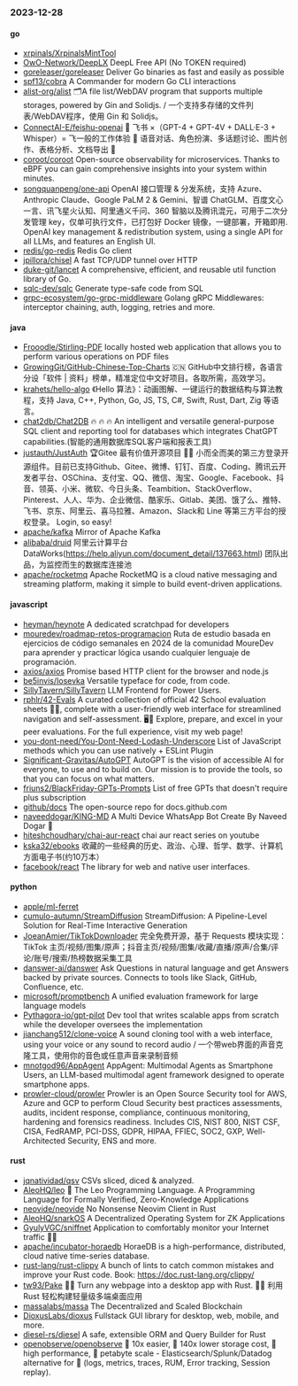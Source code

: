 ### 2023-12-28

#### go
* [xrpinals/XrpinalsMintTool](https://github.com/xrpinals/XrpinalsMintTool)
* [OwO-Network/DeepLX](https://github.com/OwO-Network/DeepLX) DeepL Free API (No TOKEN required)
* [goreleaser/goreleaser](https://github.com/goreleaser/goreleaser) Deliver Go binaries as fast and easily as possible
* [spf13/cobra](https://github.com/spf13/cobra) A Commander for modern Go CLI interactions
* [alist-org/alist](https://github.com/alist-org/alist) 🗂️A file list/WebDAV program that supports multiple storages, powered by Gin and Solidjs. / 一个支持多存储的文件列表/WebDAV程序，使用 Gin 和 Solidjs。
* [ConnectAI-E/feishu-openai](https://github.com/ConnectAI-E/feishu-openai) 🎒 飞书 ×（GPT-4 + GPT-4V + DALL·E-3 + Whisper）= 飞一般的工作体验 🚀 语音对话、角色扮演、多话题讨论、图片创作、表格分析、文档导出 🚀
* [coroot/coroot](https://github.com/coroot/coroot) Open-source observability for microservices. Thanks to eBPF you can gain comprehensive insights into your system within minutes.
* [songquanpeng/one-api](https://github.com/songquanpeng/one-api) OpenAI 接口管理 & 分发系统，支持 Azure、Anthropic Claude、Google PaLM 2 & Gemini、智谱 ChatGLM、百度文心一言、讯飞星火认知、阿里通义千问、360 智脑以及腾讯混元，可用于二次分发管理 key，仅单可执行文件，已打包好 Docker 镜像，一键部署，开箱即用. OpenAI key management & redistribution system, using a single API for all LLMs, and features an English UI.
* [redis/go-redis](https://github.com/redis/go-redis) Redis Go client
* [jpillora/chisel](https://github.com/jpillora/chisel) A fast TCP/UDP tunnel over HTTP
* [duke-git/lancet](https://github.com/duke-git/lancet) A comprehensive, efficient, and reusable util function library of Go.
* [sqlc-dev/sqlc](https://github.com/sqlc-dev/sqlc) Generate type-safe code from SQL
* [grpc-ecosystem/go-grpc-middleware](https://github.com/grpc-ecosystem/go-grpc-middleware) Golang gRPC Middlewares: interceptor chaining, auth, logging, retries and more.

#### java
* [Frooodle/Stirling-PDF](https://github.com/Frooodle/Stirling-PDF) locally hosted web application that allows you to perform various operations on PDF files
* [GrowingGit/GitHub-Chinese-Top-Charts](https://github.com/GrowingGit/GitHub-Chinese-Top-Charts) 🇨🇳 GitHub中文排行榜，各语言分设「软件 | 资料」榜单，精准定位中文好项目。各取所需，高效学习。
* [krahets/hello-algo](https://github.com/krahets/hello-algo) 《Hello 算法》：动画图解、一键运行的数据结构与算法教程，支持 Java, C++, Python, Go, JS, TS, C#, Swift, Rust, Dart, Zig 等语言。
* [chat2db/Chat2DB](https://github.com/chat2db/Chat2DB) 🔥 🔥 🔥 An intelligent and versatile general-purpose SQL client and reporting tool for databases which integrates ChatGPT capabilities.(智能的通用数据库SQL客户端和报表工具)
* [justauth/JustAuth](https://github.com/justauth/JustAuth) 🏆Gitee 最有价值开源项目 🚀:100: 小而全而美的第三方登录开源组件。目前已支持Github、Gitee、微博、钉钉、百度、Coding、腾讯云开发者平台、OSChina、支付宝、QQ、微信、淘宝、Google、Facebook、抖音、领英、小米、微软、今日头条、Teambition、StackOverflow、Pinterest、人人、华为、企业微信、酷家乐、Gitlab、美团、饿了么、推特、飞书、京东、阿里云、喜马拉雅、Amazon、Slack和 Line 等第三方平台的授权登录。 Login, so easy!
* [apache/kafka](https://github.com/apache/kafka) Mirror of Apache Kafka
* [alibaba/druid](https://github.com/alibaba/druid) 阿里云计算平台DataWorks(https://help.aliyun.com/document_detail/137663.html) 团队出品，为监控而生的数据库连接池
* [apache/rocketmq](https://github.com/apache/rocketmq) Apache RocketMQ is a cloud native messaging and streaming platform, making it simple to build event-driven applications.

#### javascript
* [heyman/heynote](https://github.com/heyman/heynote) A dedicated scratchpad for developers
* [mouredev/roadmap-retos-programacion](https://github.com/mouredev/roadmap-retos-programacion) Ruta de estudio basada en ejercicios de código semanales en 2024 de la comunidad MoureDev para aprender y practicar lógica usando cualquier lenguaje de programación.
* [axios/axios](https://github.com/axios/axios) Promise based HTTP client for the browser and node.js
* [be5invis/Iosevka](https://github.com/be5invis/Iosevka) Versatile typeface for code, from code.
* [SillyTavern/SillyTavern](https://github.com/SillyTavern/SillyTavern) LLM Frontend for Power Users.
* [rphlr/42-Evals](https://github.com/rphlr/42-Evals) A curated collection of official 42 School evaluation sheets 📄✅, complete with a user-friendly web interface for streamlined navigation and self-assessment. 🖥️🚀 Explore, prepare, and excel in your peer evaluations. For the full experience, visit my web page!
* [you-dont-need/You-Dont-Need-Lodash-Underscore](https://github.com/you-dont-need/You-Dont-Need-Lodash-Underscore) List of JavaScript methods which you can use natively + ESLint Plugin
* [Significant-Gravitas/AutoGPT](https://github.com/Significant-Gravitas/AutoGPT) AutoGPT is the vision of accessible AI for everyone, to use and to build on. Our mission is to provide the tools, so that you can focus on what matters.
* [friuns2/BlackFriday-GPTs-Prompts](https://github.com/friuns2/BlackFriday-GPTs-Prompts) List of free GPTs that doesn't require plus subscription
* [github/docs](https://github.com/github/docs) The open-source repo for docs.github.com
* [naveeddogar/KING-MD](https://github.com/naveeddogar/KING-MD) A Multi Device WhatsApp Bot Create By Naveed Dogar 🍁
* [hiteshchoudhary/chai-aur-react](https://github.com/hiteshchoudhary/chai-aur-react) chai aur react series on youtube
* [kska32/ebooks](https://github.com/kska32/ebooks) 收藏的一些经典的历史、政治、心理、哲学、数学、计算机方面电子书(约10万本）
* [facebook/react](https://github.com/facebook/react) The library for web and native user interfaces.

#### python
* [apple/ml-ferret](https://github.com/apple/ml-ferret)
* [cumulo-autumn/StreamDiffusion](https://github.com/cumulo-autumn/StreamDiffusion) StreamDiffusion: A Pipeline-Level Solution for Real-Time Interactive Generation
* [JoeanAmier/TikTokDownloader](https://github.com/JoeanAmier/TikTokDownloader) 完全免费开源，基于 Requests 模块实现：TikTok 主页/视频/图集/原声；抖音主页/视频/图集/收藏/直播/原声/合集/评论/账号/搜索/热榜数据采集工具
* [danswer-ai/danswer](https://github.com/danswer-ai/danswer) Ask Questions in natural language and get Answers backed by private sources. Connects to tools like Slack, GitHub, Confluence, etc.
* [microsoft/promptbench](https://github.com/microsoft/promptbench) A unified evaluation framework for large language models
* [Pythagora-io/gpt-pilot](https://github.com/Pythagora-io/gpt-pilot) Dev tool that writes scalable apps from scratch while the developer oversees the implementation
* [jianchang512/clone-voice](https://github.com/jianchang512/clone-voice) A sound cloning tool with a web interface, using your voice or any sound to record audio / 一个带web界面的声音克隆工具，使用你的音色或任意声音来录制音频
* [mnotgod96/AppAgent](https://github.com/mnotgod96/AppAgent) AppAgent: Multimodal Agents as Smartphone Users, an LLM-based multimodal agent framework designed to operate smartphone apps.
* [prowler-cloud/prowler](https://github.com/prowler-cloud/prowler) Prowler is an Open Source Security tool for AWS, Azure and GCP to perform Cloud Security best practices assessments, audits, incident response, compliance, continuous monitoring, hardening and forensics readiness. Includes CIS, NIST 800, NIST CSF, CISA, FedRAMP, PCI-DSS, GDPR, HIPAA, FFIEC, SOC2, GXP, Well-Architected Security, ENS and more.

#### rust
* [jqnatividad/qsv](https://github.com/jqnatividad/qsv) CSVs sliced, diced & analyzed.
* [AleoHQ/leo](https://github.com/AleoHQ/leo) 🦁 The Leo Programming Language. A Programming Language for Formally Verified, Zero-Knowledge Applications
* [neovide/neovide](https://github.com/neovide/neovide) No Nonsense Neovim Client in Rust
* [AleoHQ/snarkOS](https://github.com/AleoHQ/snarkOS) A Decentralized Operating System for ZK Applications
* [GyulyVGC/sniffnet](https://github.com/GyulyVGC/sniffnet) Application to comfortably monitor your Internet traffic 🕵️‍♂️
* [apache/incubator-horaedb](https://github.com/apache/incubator-horaedb) HoraeDB is a high-performance, distributed, cloud native time-series database.
* [rust-lang/rust-clippy](https://github.com/rust-lang/rust-clippy) A bunch of lints to catch common mistakes and improve your Rust code. Book: https://doc.rust-lang.org/clippy/
* [tw93/Pake](https://github.com/tw93/Pake) 🤱🏻 Turn any webpage into a desktop app with Rust. 🤱🏻 利用 Rust 轻松构建轻量级多端桌面应用
* [massalabs/massa](https://github.com/massalabs/massa) The Decentralized and Scaled Blockchain
* [DioxusLabs/dioxus](https://github.com/DioxusLabs/dioxus) Fullstack GUI library for desktop, web, mobile, and more.
* [diesel-rs/diesel](https://github.com/diesel-rs/diesel) A safe, extensible ORM and Query Builder for Rust
* [openobserve/openobserve](https://github.com/openobserve/openobserve) 🚀 10x easier, 🚀 140x lower storage cost, 🚀 high performance, 🚀 petabyte scale - Elasticsearch/Splunk/Datadog alternative for 🚀 (logs, metrics, traces, RUM, Error tracking, Session replay).
